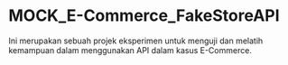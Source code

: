 # MOCK_E-Commerce_FakeStoreAPI
Ini merupakan sebuah projek eksperimen untuk menguji dan melatih kemampuan dalam menggunakan API dalam kasus E-Commerce.
